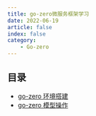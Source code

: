 ```yaml
---
title: go-zero微服务框架学习
date: 2022-06-19
article: false
index: false
category:
    - Go-zero
---
```


## 目录

-   [go-zero 环境搭建](go-zero环境搭建.md)
-   [go-zero 模型操作](go-zero模型操作.md)
